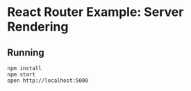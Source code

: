 React Router Example: Server Rendering
==================================================

## Running

```
npm install
npm start
open http://localhost:5000
```
